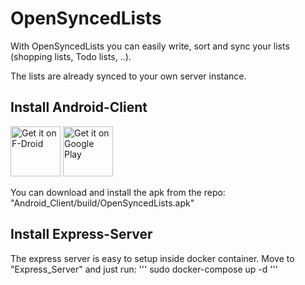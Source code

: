 # OpenSyncedLists

With OpenSyncedLists you can easily write, sort and sync your lists (shopping lists, Todo lists, ..).

The lists are already synced to your own server instance. 

## Install Android-Client

[<img src="https://f-droid.org/badge/get-it-on.png"
      alt="Get it on F-Droid"
      height="80">](https://f-droid.org/packages/eu.schmidt.systems.opensyncedlists/)
[<img src="https://play.google.com/intl/en_us/badges/images/generic/en-play-badge.png"
      alt="Get it on Google Play"
      height="80">](https://play.google.com/store/apps/details?id=eu.schmidt.systems.opensyncedlists)

You can download and install the apk from the repo:  
"Android_Client/build/OpenSyncedLists.apk"

## Install Express-Server

The express server is easy to setup inside docker container. Move to "Express_Server" and just run:
'''
sudo docker-compose up -d
'''
